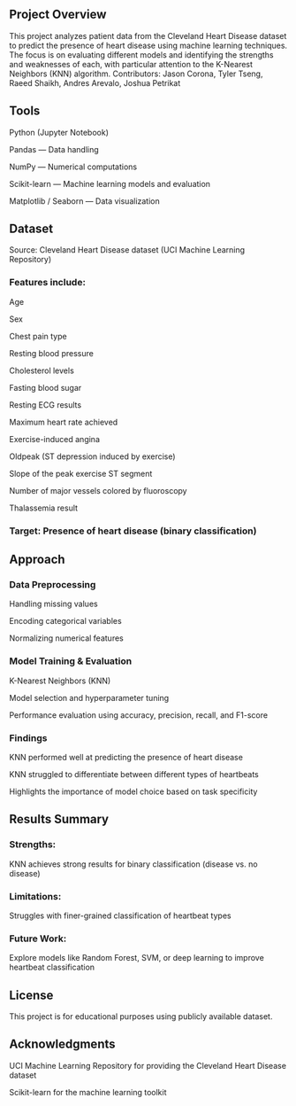 ## Project Overview
This project analyzes patient data from the Cleveland Heart Disease dataset to predict the presence of heart disease using machine learning techniques. The focus is on evaluating different models and identifying the strengths and weaknesses of each, with particular attention to the K-Nearest Neighbors (KNN) algorithm.
Contributors: Jason Corona, Tyler Tseng, Raeed Shaikh, Andres Arevalo, Joshua Petrikat

## Tools
Python (Jupyter Notebook)

Pandas — Data handling

NumPy — Numerical computations

Scikit-learn — Machine learning models and evaluation

Matplotlib / Seaborn — Data visualization

## Dataset
Source: Cleveland Heart Disease dataset (UCI Machine Learning Repository)

### Features include:

Age

Sex

Chest pain type

Resting blood pressure

Cholesterol levels

Fasting blood sugar

Resting ECG results

Maximum heart rate achieved

Exercise-induced angina

Oldpeak (ST depression induced by exercise)

Slope of the peak exercise ST segment

Number of major vessels colored by fluoroscopy

Thalassemia result

### Target: Presence of heart disease (binary classification)

## Approach
### Data Preprocessing

Handling missing values

Encoding categorical variables

Normalizing numerical features

### Model Training & Evaluation

K-Nearest Neighbors (KNN)

Model selection and hyperparameter tuning

Performance evaluation using accuracy, precision, recall, and F1-score

### Findings

KNN performed well at predicting the presence of heart disease

KNN struggled to differentiate between different types of heartbeats

Highlights the importance of model choice based on task specificity

## Results Summary
### Strengths: 
KNN achieves strong results for binary classification (disease vs. no disease)

### Limitations: 
Struggles with finer-grained classification of heartbeat types

### Future Work: 
Explore models like Random Forest, SVM, or deep learning to improve heartbeat classification

## License
This project is for educational purposes using publicly available dataset.

## Acknowledgments
UCI Machine Learning Repository for providing the Cleveland Heart Disease dataset

Scikit-learn for the machine learning toolkit


